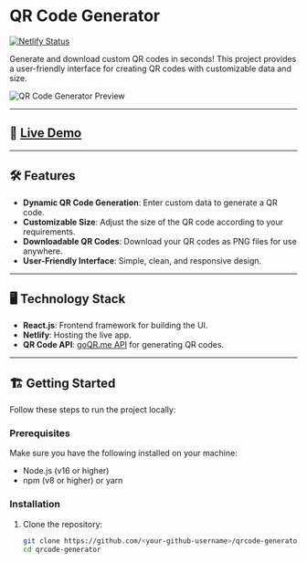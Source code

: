 # QR Code Generator  

[![Netlify Status](https://api.netlify.com/api/v1/badges/<your-netlify-badge-id>/deploy-status)](https://geneqrcode.netlify.app/)  

Generate and download custom QR codes in seconds! This project provides a user-friendly interface for creating QR codes with customizable data and size.  

![QR Code Generator Preview](https://user-images.githubusercontent.com/<your-image-link-id>/qrcode-generator-preview.png)

---

## 🚀 [Live Demo](https://geneqrcode.netlify.app/)  

---

## 🛠️ Features  

- **Dynamic QR Code Generation**: Enter custom data to generate a QR code.  
- **Customizable Size**: Adjust the size of the QR code according to your requirements.  
- **Downloadable QR Codes**: Download your QR codes as PNG files for use anywhere.  
- **User-Friendly Interface**: Simple, clean, and responsive design.  

---

## 🖥️ Technology Stack  

- **React.js**: Frontend framework for building the UI.  
- **Netlify**: Hosting the live app.  
- **QR Code API**: [goQR.me API](https://goqr.me/api/) for generating QR codes.  

---

## 🏗️ Getting Started  

Follow these steps to run the project locally:

### Prerequisites  

Make sure you have the following installed on your machine:  

- Node.js (v16 or higher)  
- npm (v8 or higher) or yarn  

### Installation  

1. Clone the repository:  
   ```bash  
   git clone https://github.com/<your-github-username>/qrcode-generator.git  
   cd qrcode-generator  

